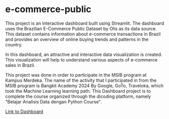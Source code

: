 # e-commerce-public

This project is an interactive dashboard built using Streamlit. The dashboard uses the Brazilian E-Commerce Public Dataset by Olis as its data source. This dataset contains information about e-commerce transactions in Brazil and provides an overview of online buying trends and patterns in the country.

In this dashboard, an attractive and interactive data visualization is created. This visualization will help to understand various aspects of e-commerce sales in Brazil.

This project was done in order to participate in the MSIB program at Kampus Merdeka. The name of the activity that I participated in from the MSIB program is Bangkit Academy 2024 By Google, GoTo, Traveloka, which took the Machine Learning learning path. This Dashboard project is to complete the course organized through the dicoding platform, namely "Belajar Analisis Data dengan Python Course".

[Link to Dashboard](https://e-commerce-zidanqrs.streamlit.app/)